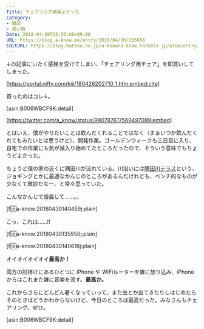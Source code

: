 ```yaml
---
Title: チェアリング開発よかった
Category:
- 雑記
- 買い物
Date: 2018-04-30T15:56:08+09:00
URL: https://blog.a-know.me/entry/2018/04/30/155608
EditURL: https://blog.hatena.ne.jp/a-know/a-know.hateblo.jp/atom/entry/17391345971639932282
---
```


↓の記事にいたく感銘を受けてしまい、「チェアリング用チェア」を即買いしてしまった。



[https://portal.nifty.com/kiji/180426202710_1.htm:embed:cite]



買ったのはコレ↓。



[asin:B006WBCF9K:detail]




[https://twitter.com/a_know/status/990787617569497089:embed]




とはいえ、僕がやりたいことは飲んだくれることではなく（まぁいつか飲んだくれてもみたいとは思うけど）、開発作業。ゴールデンウィークも三日目に入り、自宅での作業にも気が滅入り始めてたところだったので、そういう意味でもちょうどよかった。


ちょうど僕の家の近くに隅田川が流れている。川沿いには[隅田川テラス](https://ja.wikipedia.org/wiki/%E9%9A%85%E7%94%B0%E5%B7%9D%E3%83%86%E3%83%A9%E3%82%B9)という、ジョギングとかに最適なかんじのところがあるんだけれども、ベンチ的なものが少なくて微妙だなー、と常々思っていた。



<!-- more -->




こんなかんじで設置して......。。


[f:id:a-know:20180430140459j:plain]


こっ、これは......!!


[f:id:a-know:20180430135950j:plain]


[f:id:a-know:20180430140618j:plain]


オイオイオイオイ<b>最高か！</b>


両方の肘掛けにあるひとつに iPhone や WiFiルーターを雑に放り込み、iPhone からはこれまた雑に音楽を流す。<b>最高か。</b>


これからさらにどんどん暑くなっていって、また虫とか出てきたりしはじめたらそのときはどうかわからないけど、今日のところは最高だった。みなさんもチェアリング、ぜひ。


[asin:B006WBCF9K:detail]
